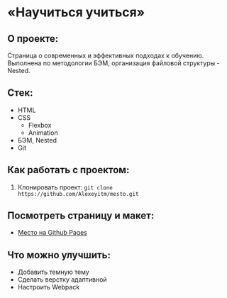 # «Научиться учиться»

## О проекте:

Страница о современных и эффективных подходах к обучению. Выполнена по методологии БЭМ, организация файловой структуры - Nested.

## Стек:

* HTML
* CSS
    * Flexbox
    * Animation
* БЭМ, Nested
* Git

## Как работать с проектом:

1. Клонировать проект:
   `git clone https://github.com/Alexeyitm/mesto.git`

## Посмотреть страницу и макет:

* [Место на Github Pages](https://alexeyitm.github.io/how-to-learn/)

## Что можно улучшить:

* Добавить темную тему
* Сделать верстку адаптивной
* Настроить Webpack
